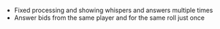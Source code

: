 - Fixed processing and showing whispers and answers multiple times
- Answer bids from the same player and for the same roll just once
